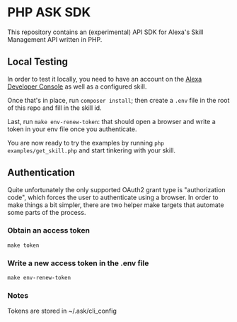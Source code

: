 # PHP ASK SDK

This repository contains an (experimental) API SDK for Alexa's Skill Management API written in PHP.

## Local Testing

In order to test it locally, you need to have an account on the [Alexa Developer Console](https://developer.amazon.com/alexa/console/ask) as well as a configured skill.

Once that's in place, run `composer install`; then create a `.env` file in the root of this repo and fill in the skill id.

Last, run `make env-renew-token`: that should open a browser and write a token in your env file once you authenticate.

You are now ready to try the examples by running `php examples/get_skill.php` and start tinkering with your skill.

## Authentication

Quite unfortunately the only supported OAuth2 grant type is "authorization code", which forces the user to authenticate
using a browser. In order to make things a bit simpler, there are two helper make targets that automate some parts of the process. 

### Obtain an access token

```
make token
```

### Write a new access token in the .env file

```
make env-renew-token
```

### Notes

Tokens are stored in ~/.ask/cli_config
